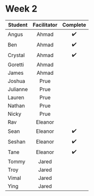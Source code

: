 # Week 2

| Student | Facilitator | Complete |
| ------- | :---------: | :------: |
| Angus |   Ahmad        |       ✔️   |
| Ben |       Ahmad         |    ✔️      |
| Crystal |  Ahmad               |  ✔️        |
| Goretti |  Ahmad            |          |
| James |     Ahmad          |          |
| Joshua |    Prue            |          |
| Julianne |  Prue             |          |
| Lauren |    Prue            |      |
| Nathan |    Prue            |      |
| Nicky |     Prue           |      |
| Rav |       Eleanor         |       |
| Sean |      Eleanor          |✔️       |
| Seshan |  Eleanor              |✔️       |
| Tane |     Eleanor           |✔️       |
| Tommy |     Jared           |     |
| Troy |      Jared          |     |
| Vimal |     Jared           |     |
| Ying |      Jared          |     |

<!-- ✔️ or ❌ -->
